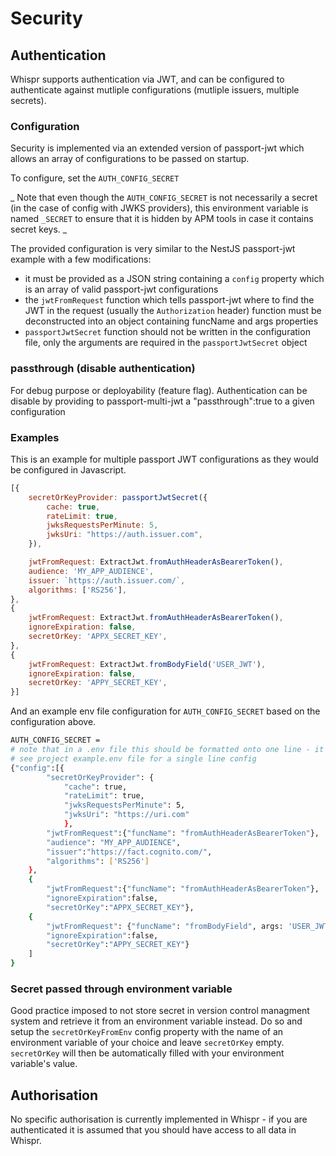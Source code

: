 # Security

## Authentication

Whispr supports authentication via JWT, and can be configured to authenticate against mutliple configurations (mutliple issuers, multiple secrets).

### Configuration

Security is implemented via an extended version of passport-jwt which allows an array of configurations to be passed on startup.

To configure, set the `AUTH_CONFIG_SECRET`

_ Note that even though the `AUTH_CONFIG_SECRET` is not necessarily a secret (in the case of config with JWKS providers), this environment variable is named `_SECRET` to ensure that it is hidden by APM tools in case it contains secret keys. _

The provided configuration is very similar to the NestJS passport-jwt example with a few modifications:
- it must be provided as a JSON string containing a `config` property which is an array of valid passport-jwt configurations
- the `jwtFromRequest` function which tells passport-jwt where to find the JWT in the request (usually the `Authorization` header) function must be deconstructed into an object containing funcName and args properties
- `passportJwtSecret` function should not be written in the configuration file, only the arguments are required in the `passportJwtSecret` object

### passthrough (disable authentication)

For debug purpose or deployability (feature flag). Authentication can be disable by providing to passport-multi-jwt a "passthrough":true to a given configuration

### Examples

This is an example for multiple passport JWT configurations as they would be configured in Javascript.

```js
[{
    secretOrKeyProvider: passportJwtSecret({
        cache: true,
        rateLimit: true,
        jwksRequestsPerMinute: 5,
        jwksUri: "https://auth.issuer.com",
    }),

    jwtFromRequest: ExtractJwt.fromAuthHeaderAsBearerToken(),
    audience: 'MY_APP_AUDIENCE',
    issuer: `https://auth.issuer.com/`,
    algorithms: ['RS256'],
},
{
    jwtFromRequest: ExtractJwt.fromAuthHeaderAsBearerToken(),
    ignoreExpiration: false,
    secretOrKey: 'APPX_SECRET_KEY',
},
{
    jwtFromRequest: ExtractJwt.fromBodyField('USER_JWT'),
    ignoreExpiration: false,
    secretOrKey: 'APPY_SECRET_KEY',
}]
```

And an example env file configuration for `AUTH_CONFIG_SECRET` based on the configuration above.

```bash
AUTH_CONFIG_SECRET = 
# note that in a .env file this should be formatted onto one line - it is shown multiline here for easier readability
# see project example.env file for a single line config
{"config":[{
        "secretOrKeyProvider": {
            "cache": true,
            "rateLimit": true,
            "jwksRequestsPerMinute": 5,
            "jwksUri": "https://uri.com"
            },
        "jwtFromRequest":{"funcName": "fromAuthHeaderAsBearerToken"},
        "audience": "MY_APP_AUDIENCE",
        "issuer":"https://fact.cognito.com/",
        "algorithms": ['RS256']
    },
    {
        "jwtFromRequest":{"funcName": "fromAuthHeaderAsBearerToken"},
        "ignoreExpiration":false,
        "secretOrKey":"APPX_SECRET_KEY"},
    {
        "jwtFromRequest": {"funcName": "fromBodyField", args: 'USER_JWT'},
        "ignoreExpiration":false,
        "secretOrKey":"APPY_SECRET_KEY"}
    ]
}
```

### Secret passed through environment variable

Good practice imposed to not store secret in version control managment system and retrieve it from an environment variable instead.
Do so and setup the `secretOrKeyFromEnv` config property with the name of an environment variable of your choice and leave `secretOrKey` empty.  `secretOrKey` will then be automatically filled with your environment variable's value.

## Authorisation

No specific authorisation is currently implemented in Whispr - if you are authenticated it is assumed that you should have access to all data in Whispr.